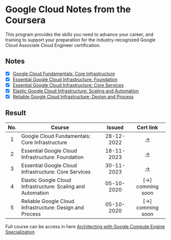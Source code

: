 # Google Cloud Notes from the Coursera 

This program provides the skills you need to advance your career, and training to support your preparation for the industry-recognized Google Cloud Associate Cloud Engineer certification.

## Notes
- [x] [Google Cloud Fundamentals: Core Infrastructure](https://www.coursera.org/learn/gcp-fundamentals?specialization=gcp-architecture)
- [x] [Essential Google Cloud Infrastructure: Foundation](https://www.coursera.org/learn/gcp-infrastructure-foundation?specialization=gcp-architecture)
- [x] [Essential Google Cloud Infrastructure: Core Services](https://www.coursera.org/learn/gcp-infrastructure-core-services?specialization=gcp-architecture)
- [x] [Elastic Google Cloud Infrastructure: Scaling and Automation](https://www.coursera.org/learn/gcp-infrastructure-scaling-automation?specialization=gcp-architecture)
- [x] [Reliable Google Cloud Infrastructure: Design and Process](https://www.coursera.org/learn/cloud-infrastructure-design-process?specialization=gcp-architecture)

## Result 
| No.  | Course                                  |  Issued | Cert link |
|:----:|---|:-:|:-:|
|  1   |  Google Cloud Fundamentals: Core Infrastructure               | 28-12-2022 | [→](https://www.coursera.org/account/accomplishments/verify/X9UTP5LDWNPV) |
|  2   |  Essential Google Cloud Infrastructure: Foundation            | 18-11-2023 | [→](https://www.coursera.org/account/accomplishments/verify/Z864QCLTYVD7) |
|  3   |  Essential Google Cloud Infrastructure: Core Services         | 30-11-2023 | [→](https://www.coursera.org/account/accomplishments/verify/NWWS8S8PEXLC) |
|  4   |  Elastic Google Cloud Infrastructure: Scaling and Automation  | 05-10-2020 | [→] comming soon |
|  5   |  Reliable Google Cloud Infrastructure: Design and Process     | 05-10-2020 | [→] comming soon |

Full course can be access in here [Architecting with Google Compute Engine Specialization](https://www.coursera.org/specializations/gcp-architecture)
